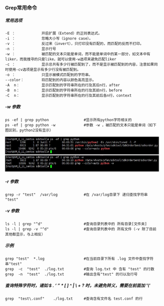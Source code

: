 ### Grep常用命令
##### 常用选项
    -E ：            开启扩展（Extend）的正则表达式。
    -i ：            忽略大小写（ignore case）。
    -v ：            反过来（invert），只打印没有匹配的，而匹配的反而不打印。
    -n ：            显示行号
    -w ：            被匹配的文本只能是单词，而不能是单词中的某一部分，如文本中有liker，而我搜寻的只是like，就可以使用-w选项来避免匹配liker
    -c ：            显示总共有多少行被匹配到了，而不是显示被匹配到的内容，注意如果同时使用-cv选项是显示有多少行没有被匹配到。
    -o ：            只显示被模式匹配到的字符串。
    --color：        将匹配到的内容以颜色高亮显示。
    -A  n：          显示匹配到的字符串所在的行及其后n行，after
    -B  n：          显示匹配到的字符串所在的行及其前n行，before
    -C  n：          显示匹配到的字符串所在的行及其前后各n行，context
##### -w 参数
    ps -ef | grep python                #显示所有python字符相关的
    ps -ef | grep python -w             #参数 -w ，被匹配的文本只能是单词（如下图区别，python2没有显示）
![Image text](./img/grep/grep_w.jpg)  
![Image text](./img/grep/grep_w1.jpg)  
##### -r 参数  
    grep -r "test"  /var/log            #在 /var/log目录下 递归查找字符串 "test"
##### -v 参数  
    ls -l | grep "^d"                   #查询目录列表中的 所有目录[文件夹]
    ls -l | grep -v "^d"                #查询目录列表中的 所有文件（-v 除了目前其他都显示，与上相反）
##### 示例
    grep "test"  *.log                  #在当前目录下所有 .log 文件中查找字符串"test"
    grep  -c  "test"  ./log.txt         #查询 log.txt 中 含有 "test" 的行数
    grep  -n  "test"  ./log.txt         #输出含有"test" 的行以及行号
##### 查询特殊字符时，诸如 $  .  ‘  ”  *  [ ]  ^  |  \  +  ?   时，未避免转义，需要在前面加 '\\' 
    grep  "test\.conf"    ./log.txt     #查询含有文件名 test.conf 的行 